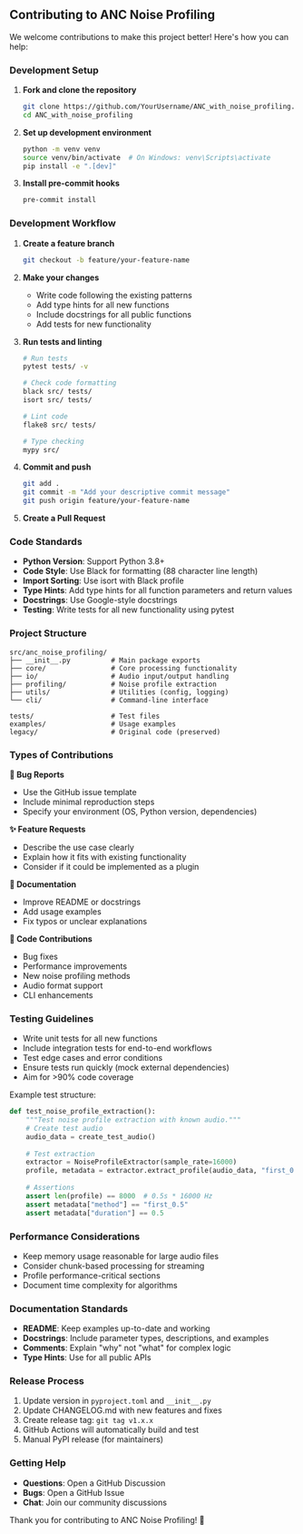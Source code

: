## Contributing to ANC Noise Profiling

We welcome contributions to make this project better! Here's how you can help:

### Development Setup

1. **Fork and clone the repository**
   ```bash
   git clone https://github.com/YourUsername/ANC_with_noise_profiling.git
   cd ANC_with_noise_profiling
   ```

2. **Set up development environment**
   ```bash
   python -m venv venv
   source venv/bin/activate  # On Windows: venv\Scripts\activate
   pip install -e ".[dev]"
   ```

3. **Install pre-commit hooks**
   ```bash
   pre-commit install
   ```

### Development Workflow

1. **Create a feature branch**
   ```bash
   git checkout -b feature/your-feature-name
   ```

2. **Make your changes**
   - Write code following the existing patterns
   - Add type hints for all new functions
   - Include docstrings for all public functions
   - Add tests for new functionality

3. **Run tests and linting**
   ```bash
   # Run tests
   pytest tests/ -v
   
   # Check code formatting
   black src/ tests/
   isort src/ tests/
   
   # Lint code
   flake8 src/ tests/
   
   # Type checking
   mypy src/
   ```

4. **Commit and push**
   ```bash
   git add .
   git commit -m "Add your descriptive commit message"
   git push origin feature/your-feature-name
   ```

5. **Create a Pull Request**

### Code Standards

- **Python Version**: Support Python 3.8+
- **Code Style**: Use Black for formatting (88 character line length)
- **Import Sorting**: Use isort with Black profile
- **Type Hints**: Add type hints for all function parameters and return values
- **Docstrings**: Use Google-style docstrings
- **Testing**: Write tests for all new functionality using pytest

### Project Structure

```
src/anc_noise_profiling/
├── __init__.py          # Main package exports
├── core/                # Core processing functionality
├── io/                  # Audio input/output handling
├── profiling/           # Noise profile extraction
├── utils/               # Utilities (config, logging)
└── cli/                 # Command-line interface

tests/                   # Test files
examples/                # Usage examples
legacy/                  # Original code (preserved)
```

### Types of Contributions

**🐛 Bug Reports**
- Use the GitHub issue template
- Include minimal reproduction steps
- Specify your environment (OS, Python version, dependencies)

**✨ Feature Requests**
- Describe the use case clearly
- Explain how it fits with existing functionality
- Consider if it could be implemented as a plugin

**📝 Documentation**
- Improve README or docstrings
- Add usage examples
- Fix typos or unclear explanations

**🔧 Code Contributions**
- Bug fixes
- Performance improvements
- New noise profiling methods
- Audio format support
- CLI enhancements

### Testing Guidelines

- Write unit tests for all new functions
- Include integration tests for end-to-end workflows
- Test edge cases and error conditions
- Ensure tests run quickly (mock external dependencies)
- Aim for >90% code coverage

Example test structure:
```python
def test_noise_profile_extraction():
    """Test noise profile extraction with known audio."""
    # Create test audio
    audio_data = create_test_audio()
    
    # Test extraction
    extractor = NoiseProfileExtractor(sample_rate=16000)
    profile, metadata = extractor.extract_profile(audio_data, "first_0.5")
    
    # Assertions
    assert len(profile) == 8000  # 0.5s * 16000 Hz
    assert metadata["method"] == "first_0.5"
    assert metadata["duration"] == 0.5
```

### Performance Considerations

- Keep memory usage reasonable for large audio files
- Consider chunk-based processing for streaming
- Profile performance-critical sections
- Document time complexity for algorithms

### Documentation Standards

- **README**: Keep examples up-to-date and working
- **Docstrings**: Include parameter types, descriptions, and examples
- **Comments**: Explain "why" not "what" for complex logic
- **Type Hints**: Use for all public APIs

### Release Process

1. Update version in `pyproject.toml` and `__init__.py`
2. Update CHANGELOG.md with new features and fixes
3. Create release tag: `git tag v1.x.x`
4. GitHub Actions will automatically build and test
5. Manual PyPI release (for maintainers)

### Getting Help

- **Questions**: Open a GitHub Discussion
- **Bugs**: Open a GitHub Issue
- **Chat**: Join our community discussions

Thank you for contributing to ANC Noise Profiling! 🎵